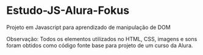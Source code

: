 # Estudo-JS-Alura-Fokus



Projeto em Javascript para aprendizado de manipulação de DOM


Observação:
Todos os elementos utilizados no HTML, CSS, imagens e sons foram obtidos como código fonte base para projeto de um curso da Alura.
